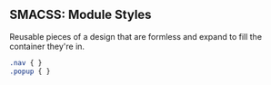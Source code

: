 ##  SMACSS: Module Styles

Reusable pieces of a design that are formless and expand to fill the container they're in.

```css
.nav { }
.popup { }
```

